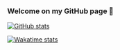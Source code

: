 ### Welcome on my GitHub page 👋

[![GitHub stats](https://github-readme-stats.vercel.app/api?username=SpilmontFrancois&count_private=true&show_icons=true&hide_border=true&bg_color=DEG,3292B3,137575&title_color=FFFFFF&text_color=FFFFFF&icon_color=f5a720&custom_title=GitHub%20Stats&include_all_commits=true)](https://github.com/SpilmontFrancois)

[![Wakatime stats](https://github-readme-stats.vercel.app/api/wakatime?username=SpilmontFrancois&hide_border=true&bg_color=DEG,3292B3,137575&text_color=FFFFFF&title_color=f5a720)](https://github.com/SpilmontFrancois)
